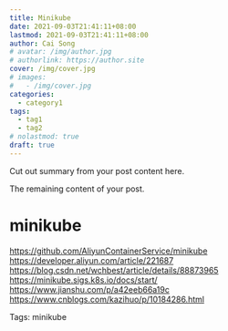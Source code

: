 ```yaml
---
title: Minikube
date: 2021-09-03T21:41:11+08:00
lastmod: 2021-09-03T21:41:11+08:00
author: Cai Song
# avatar: /img/author.jpg
# authorlink: https://author.site
cover: /img/cover.jpg
# images:
#   - /img/cover.jpg
categories:
  - category1
tags:
  - tag1
  - tag2
# nolastmod: true
draft: true
---
```


Cut out summary from your post content here.

<!--more-->

The remaining content of your post.
# minikube
https://github.com/AliyunContainerService/minikube
https://developer.aliyun.com/article/221687
https://blog.csdn.net/wchbest/article/details/88873965
https://minikube.sigs.k8s.io/docs/start/
https://www.jianshu.com/p/a42eeb66a19c
https://www.cnblogs.com/kazihuo/p/10184286.html

Tags:
  minikube